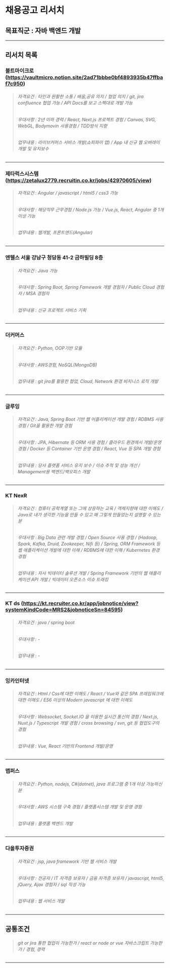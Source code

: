 # 채용공고 리서치

## 목표직군 : 자바 백엔드 개발

---

## 리서치 목록

### 볼트마이크로 (https://vaultmicro.notion.site/2ad71bbbe0bf4893935b47ffbaf7c950)

> ###### 자격요건 : 타인과 원활한 소통 / 배움,공유 의지 / 협업 의지 / git, jira confluence 협업 가능 / API Docs를 보고 스펙대로 개발 가능
>
> ###### 우대사항 : 2년 이하 경력 / React, Next.js 프로젝트 경험 / Canvas, SVG, WebGL, Bodymovin 사용경험 / TDD방식 지향
>
> ###### 업무내용 : 라이브커머스 서비스 개발(쇼피파이 앱) / App 내 신규 웹 오버레이 개발 및 유지보수

---

### 제타럭스시스템 (https://zetalux2779.recruitin.co.kr/jobs/42970605/view)

> ###### 자격요건 : Angular / javascript / html5 / css3 가능
>
> ###### 우대사항 : 해당직무 근무경험 / Node.js 가능 / Vue.js, React, Angular 중 1개 이상 가능
>
> ###### 업무내용 : 웹개발, 프론트엔드(Angular)

---

### 엔텔스 서울 강남구 청담동 41-2 금하빌딩 8층

> ###### 자격요건 : Java 가능
>
> ###### 우대사항 : Spring Boot, Spring Famework 개발 경험자 / Public Cloud 경험자 / MSA 경험자
>
> ###### 업무내용 : 신규 프로젝트 서비스 기획

---

### 더커머스

> ###### 자격요건 : Python, OOP기반 모듈
>
> ###### 우대사항 : AWS경험, NoSQL(MongoDB)
>
> ###### 업무내용 : git jira를 활용한 협업, Cloud, Network 환경 비지니스 로직 개발

---

### 글루잉

> ###### 자격요건 : Java, Spring Boot 기반 웹 어플리케이션 개발 경험 / RDBMS 사용 경험 / Git을 활용한 개발 경험
>
> ###### 우대사항 : JPA, Hibernate 등 ORM 사용 경험 / 클라우드 환경에서 개발/운영 경험 / Docker 등 Container 기반 운영 경험 / React, Vue 등 SPA 개발 경험
>
> ###### 업무내용 : 당사 플랫폼 서비스 유지 보수 / 이슈 추적 및 성능 개선 / Management용 백엔드/백오피스 개발

---

### KT NexR

> ###### 자격요건 : 컴퓨터 공학계열 또는 그에 상응하는 교육 / 객체지향에 대한 이해도 / Java로 내가 생각한 기능을 만들 수 있고 왜 그렇게 만들었는지 설명할 수 있는 분
>
> ###### 우대사항 : Big Data 관련 개발 경험 / Open Source 사용 경험 / (Hadoop, Spark, Kafka, Druid, Zookeeper, Nifi 등) / Spring, ORM Framework 등 웹 애플리케이션 개발에 대한 이해 / RDBMS에 대한 이해 / Kubernetes 환경 경험
>
> ###### 업무내용 : 자사 빅데이터 솔루션 개발 / Spring Framework 기반의 웹 애플리케이션 API 개발 / 빅데이터 오픈소스 이슈 트래킹

---

### KT ds (https://kt.recruiter.co.kr/app/jobnotice/view?systemKindCode=MRS2&jobnoticeSn=84595)

> ###### 자격요건 : java / spring boot
>
> ###### 우대사항 : -
>
> ###### 업무내용 : -

---

### 잉카인터넷

> ###### 자격요건 : Html / Css에 대한 이해도 / React / Vue와 같은 SPA 프레임워크에 대한 이해도 / ES6 이상의 Modern javascript 에 대한 이해도
>
> ###### 우대사항 : Websocket, Socket.IO 을 이용한 실시간 통신의 경험 / Next.js, Nuxt.js / Typescript 개발 경험 / cross browsing / svn, git 등 협업도구의 경험
>
> ###### 업무내용 : Vue, React 기반의 Frontend 개발/운영

---

### 맵퍼스

> ###### 자격요건 : Python, nodejs, C#(dotnet), java 프로그램 중 1개 이상 가능하신 분
>
> ###### 우대사항 : AWS 시스템 구축 경험 / 플랫폼시스템 개발 및 운영 경험
>
> ###### 업무내용 : 플랫폼 백엔드 개발

---

### 다올투자증권

> ###### 자격요건 : jsp, java framework 기반 웹 서비스 개발
>
> ###### 우대사항 : 전공자 / IT 자격증 보유자 / 금융 자격증 보유자 / javascript, html5, jQuery, Ajax 경험자 / sql 작성 가능
>
> ###### 업무내용 : 웹 서비스 개발

---

## 공통조건

> ###### git or jira 통한 협업이 가능한가 / react or node or vue 자바스크립트 가능한가 / 경험, 경력

---
